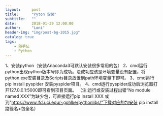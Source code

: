 ```yaml
---
layout:     post
title:      "Pyton 安装"
subtitle:   ""
date:       2018-01-29 12:00:00
author:     "Loni"
header-img: "img/post-bg-2015.jpg"
catalog: true
tags:
    - 随手记
	- Python
---
```



1、安装python（安装Anaconda3可默认安装很多常用的包）
2、cmd运行python出现python版本号即为成功。没成功应该是环境变量没有配置，将python.exe安装目录及Scripts目录放置到path环境变量下即可。
3、cmd运行pip install pyspider 安装pyspider项目。
4、cmd运行pyspider成功后浏览器打开127.0.0.1:5000即可看到项目页面。
（注:运行或安装过程出错“No module named XXX”为缺少包，可直接运行pip install XXX 或到"https://www.lfd.uci.edu/~gohlke/pythonlibs/"下载对应的包安装 pip install 路径名+包全名）